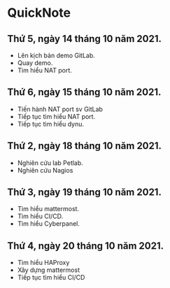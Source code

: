 # QuickNote

## Thứ 5, ngày 14 tháng 10 năm 2021.
- Lên kịch bản demo GitLab.
- Quay demo.
- Tìm hiểu NAT port.

## Thứ 6, ngày 15 tháng 10 năm 2021.
- Tiến hành NAT port sv GitLab
- Tiếp tục tìm hiểu NAT port.
- Tiếp tục tìm hiểu dynu.

## Thứ 2, ngày 18 tháng 10 năm 2021.
- Nghiên cứu lab Petlab.
- Nghiên cứu Nagios

## Thứ 3, ngày 19 tháng 10 năm 2021.
- Tìm hiểu mattermost.
- Tìm hiểu CI/CD.
- Tìm hiểu Cyberpanel.

## Thứ 4, ngày 20 tháng 10 năm 2021.
- Tìm hiểu HAProxy
- Xây dựng mattermost
- Tiếp tục tìm hiểu CI/CD
